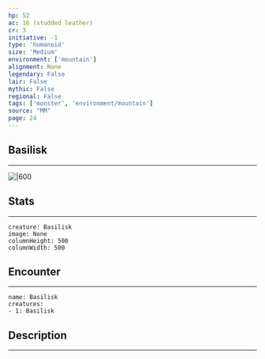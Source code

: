 ```yaml
---
hp: 52
ac: 16 (studded leather)
cr: 3
initiative: -1
type: 'humanoid'    
size: 'Medium'
environment: ['mountain']
alignment: None
legendary: False
lair: False
mythic: False
regional: False
tags: ['monster', 'environment/mountain']
source: "MM"
page: 24
---
```


## Basilisk
---

![|600](D:/Program%20Files/5e.tools/img/bestiary/MM/Basilisk.jpg)

## Stats
---

```statblock
creature: Basilisk
image: None
columnHeight: 500
columnWidth: 500
```

## Encounter
---

```encounter-table
name: Basilisk
creatures:
- 1: Basilisk
```

## Description
---




